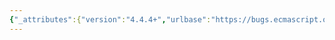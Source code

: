 ```yaml
---
{"_attributes":{"version":"4.4.4+","urlbase":"https://bugs.ecmascript.org/","maintainer":"dherman@mozilla.com"},"bug":{"bug_id":3498,"creation_ts":"2014-12-26 19:48:00 -0800","short_desc":"13.11.3: \"hasUndefinedLabels\" not defined","delta_ts":"2015-01-15 16:19:04 -0800","product":"Draft for 6th Edition","component":"editorial issue","version":"Rev 30: December 24, 2014 Draft","rep_platform":"All","op_sys":"All","bug_status":"RESOLVED","resolution":"FIXED","priority":"Normal","bug_severity":"normal","everconfirmed":true,"reporter":{"uid":"jmdyck","name":"Michael Dyck"},"assigned_to":{"uid":"allen","name":"Allen Wirfs-Brock"},"long_desc":[{"commentid":11247,"comment_count":0,"who":{"uid":"jmdyck","name":"Michael Dyck"},"bug_when":"2014-12-26 19:48:52 -0800","thetext":"In 13.11.3 \"Static Semantics: ContainsUndefinedBreakTarget\",\nin group 3,\nstep 2 says:\n    If hasUndefinedLabels is true, then return true.\nbut /hasUndefinedLabels/ is not necessarily defined at that point."},{"commentid":11248,"comment_count":1,"who":{"uid":"jmdyck","name":"Michael Dyck"},"bug_when":"2014-12-26 19:50:11 -0800","thetext":"Similarly in 13.11.4 / group 3 / step 2."},{"commentid":11263,"comment_count":2,"who":{"uid":"allen","name":"Allen Wirfs-Brock"},"bug_when":"2014-12-29 16:09:23 -0800","thetext":"fixed in rev31 editor's draft"},{"commentid":11444,"comment_count":3,"who":{"uid":"allen","name":"Allen Wirfs-Brock"},"bug_when":"2015-01-15 16:19:04 -0800","thetext":"In Rev31"}]}}
---
```

